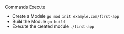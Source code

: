 Commands Execute
- Create a Module `go mod init example.com/first-app`
- Build the Module `go build`
- Execute the created module `./first-app`